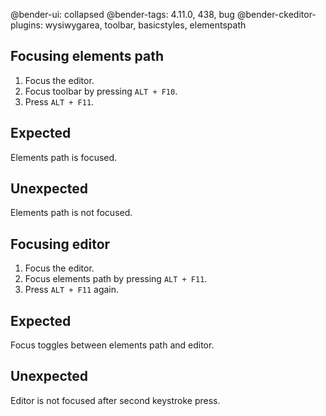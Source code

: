 @bender-ui: collapsed
@bender-tags: 4.11.0, 438, bug
@bender-ckeditor-plugins: wysiwygarea, toolbar, basicstyles, elementspath

## Focusing elements path

1. Focus the editor.
1. Focus toolbar by pressing `ALT + F10`.
1. Press `ALT + F11`.

## Expected

Elements path is focused.

## Unexpected

Elements path is not focused.

## Focusing editor

1. Focus the editor.
1. Focus elements path by pressing `ALT + F11`.
1. Press `ALT + F11` again.

## Expected

Focus toggles between elements path and editor.

## Unexpected

Editor is not focused after second keystroke press.
